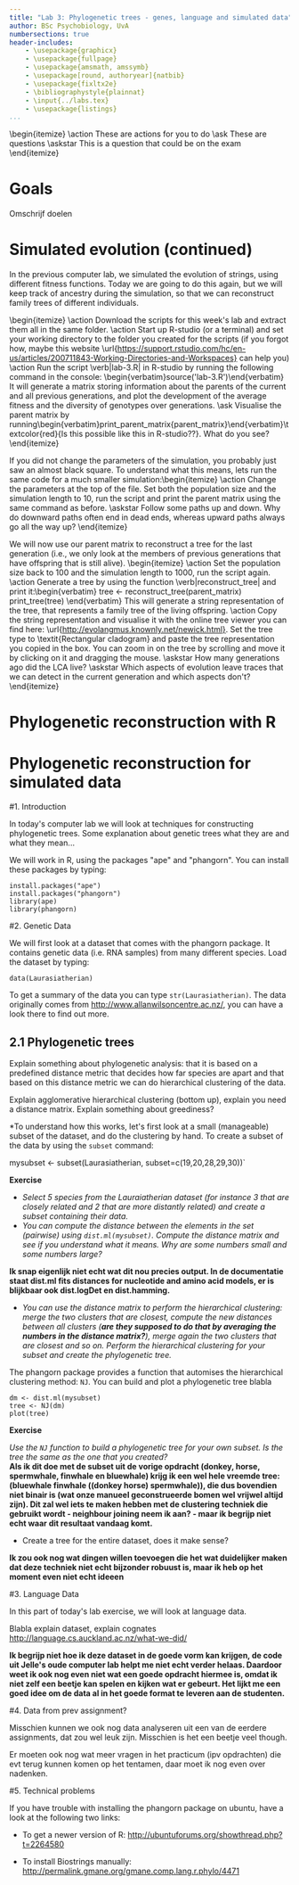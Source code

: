 ```yaml
---
title: "Lab 3: Phylogenetic trees - genes, language and simulated data"
author: BSc Psychobiology, UvA
numbersections: true
header-includes:
    - \usepackage{graphicx}
    - \usepackage{fullpage}
    - \usepackage{amsmath, amssymb}
    - \usepackage[round, authoryear]{natbib}
    - \usepackage{fixltx2e}
    - \bibliographystyle{plainnat}
    - \input{../labs.tex}
    - \usepackage{listings}
...
```


\begin{itemize}
\action These are actions for you to do
\ask These are questions
\askstar This is a question that could be on the exam
\end{itemize}

# Goals

Omschrijf doelen

# Simulated evolution (continued)

In the previous computer lab, we simulated the evolution of strings, using different fitness functions. Today we are going to do this again, but we will keep track of ancestry during the simulation, so that we can reconstruct family trees of different individuals.

\begin{itemize}
\action Download the scripts for this week's lab and extract them all in the same folder.
\action Start up R-studio (or a terminal) and set your working directory to the folder you created for the scripts (if you forgot how, maybe this website \url{https://support.rstudio.com/hc/en-us/articles/200711843-Working-Directories-and-Workspaces} can help you)
\action Run the script \verb|lab-3.R| in R-studio by running the following command in the console: \begin{verbatim}source('lab-3.R')\end{verbatim}
It will generate a matrix storing information about the parents of the current and all previous generations, and plot the development of the average fitness and the diversity of genotypes over generations.
\ask Visualise the parent matrix by running\begin{verbatim}print_parent_matrix{parent_matrix}\end{verbatim}\textcolor{red}{Is this possible like this in R-studio??}. What do you see?
\end{itemize}

If you did not change the parameters of the simulation, you probably just saw an almost black square. To understand what this means, lets run the same code for a much smaller simulation:\begin{itemize}
\action Change the parameters at the top of the file. Set both the population size and the simulation length to 10, run the script and print the parent matrix using the same command as before.
\askstar Follow some paths up and down. Why do downward paths often end in dead ends, whereas upward paths always go all the way up?
\end{itemize}

We will now use our parent matrix to reconstruct a tree for the last generation (i.e., we only look at the members of previous generations that have offspring that is still alive).
\begin{itemize}
\action Set the population size back to 100 and the simulation length to 1000, run the script again.
\action Generate a tree by using the function \verb|reconstruct_tree| and print it:\begin{verbatim}
        tree <- reconstruct_tree(parent_matrix)
        print_tree(tree)
        \end{verbatim} This will generate a string representation of the tree, that represents a family tree of the living offspring.
\action Copy the string representation and visualise it with the online tree viewer you can find here: \url{http://evolangmus.knownly.net/newick.html}. Set the tree type to \textit{Rectangular cladogram} and paste the tree representation you copied in the box. You can zoom in on the tree by scrolling and move it by clicking on it and dragging the mouse.
\askstar How many generations ago did the LCA live?
\askstar Which aspects of evolution leave traces that we can detect in the current generation and which aspects don't?
\end{itemize}

# Phylogenetic reconstruction with R

# Phylogenetic reconstruction for simulated data

#1. Introduction

In today's computer lab we will look at techniques for constructing phylogenetic trees. Some explanation about genetic trees what they are and what they mean...

We will work in R, using the packages "ape" and "phangorn". You can install these packages by typing:

`install.packages("ape")`  
`install.packages("phangorn")`  
`library(ape)`  
`library(phangorn)`

#2. Genetic Data

We will first look at a dataset that comes with the phangorn package. It contains genetic data (i.e. RNA samples) from many different species. Load the dataset by typing:

`data(Laurasiatherian)`

To get a summary of the data you can type `str(Laurasiatherian)`. The data originally comes from  <http://www.allanwilsoncentre.ac.nz/>, you can have a look there to find out more.

## 2.1 Phylogenetic trees

Explain something about phylogenetic analysis: that it is based on a predefined distance metric that decides how far species are apart and that based on this distance metric we can do hierarchical clustering of the data.

Explain agglomerative hierarchical clustering (bottom up), explain you need a distance matrix. Explain something about greediness?

*To understand how this works, let's first look at a small (manageable) subset of the dataset, and do the clustering by hand. To create a subset of the data by using the `subset` command:

mysubset <- subset(Laurasiatherian, subset=c(19,20,28,29,30))`

**Exercise**  

 - *Select 5 species from the Lauraiatherian dataset  (for instance 3 that are closely related and 2 that are more distantly related) and create a subset containing their data.*  
 - *You can compute the distance between the elements in the set (pairwise) using `dist.ml(mysubset)`. Compute the distance matrix and see if you understand what it means. Why are some numbers small and some numbers large?*

 **Ik snap eigenlijk niet echt wat dit nou precies output. In de documentatie staat dist.ml fits distances for nucleotide and amino acid models, er is blijkbaar ook dist.logDet en dist.hamming.**  

- *You can use the distance matrix to perform the hierarchical clustering: merge the two clusters that are closest, compute the new distances between all clusters (**are they supposed to do that by averaging the numbers in the distance matrix?**), merge again the two clusters that are closest and so on. Perform the hierarchical clustering for your subset and create the phylogenetic tree.*

The phangorn package provides a function that automises the hierarchical clustering method: `NJ`. You can build and plot a phylogenetic tree blabla

`dm <- dist.ml(mysubset)`  
`tree <- NJ(dm)`  
`plot(tree)`  

**Exercise**

*Use the `NJ` function to build a phylogenetic tree for your own subset. Is the tree the same as the one that you created?*  
 **Als ik dit doe met de subset uit de vorige opdracht (donkey, horse, spermwhale, finwhale en bluewhale) krijg ik een wel hele vreemde tree: (bluewhale finwhale ((donkey horse) spermwhale)), die dus bovendien niet binair is (wat onze manueel geconstrueerde bomen wel vrijwel altijd zijn). Dit zal wel iets te maken hebben met de clustering techniek die gebruikt wordt - neighbour joining neem ik aan? - maar ik begrijp niet echt waar dit resultaat vandaag komt.** 

- Create a tree for the entire dataset, does it make sense?

**Ik zou ook nog wat dingen willen toevoegen die het wat duidelijker maken dat deze techniek niet echt bijzonder robuust is, maar ik heb op het moment even niet echt ideeen**

#3. Language Data

In this part of today's lab exercise, we will look at language data.

Blabla explain dataset, explain cognates
<http://language.cs.auckland.ac.nz/what-we-did/>

**Ik begrijp niet hoe ik deze dataset in de goede vorm kan krijgen, de code uit Jelle's oude computer lab helpt me niet echt verder helaas. Daardoor weet ik ook nog even niet wat een goede opdracht hiermee is, omdat ik niet zelf een beetje kan spelen en kijken wat er gebeurt. Het lijkt me een goed idee om de data al in het goede format te leveren aan de studenten.**


#4. Data from prev assignment?

Misschien kunnen we ook nog data analyseren uit een van de eerdere assignments, dat zou wel leuk zijn. Misschien is het een beetje veel though.

Er moeten ook nog wat meer vragen in het practicum (ipv opdrachten) die evt terug kunnen komen op het tentamen, daar moet ik nog even over nadenken.

#5. Technical problems

If you have trouble with installing the phangorn package on ubuntu, have a look at the following two links:

 - To get a newer version of R: <http://ubuntuforums.org/showthread.php?t=2264580>
 
 - To install Biostrings manually: <http://permalink.gmane.org/gmane.comp.lang.r.phylo/4471>
